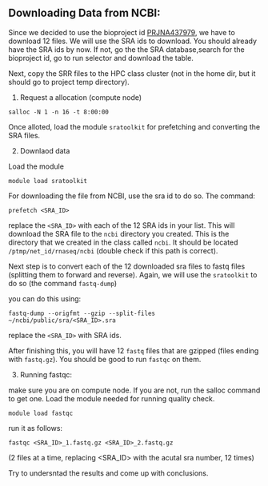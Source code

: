 ## Downloading Data from NCBI:

Since we decided to use the  bioproject id [PRJNA437979](https://www.ncbi.nlm.nih.gov/geo/query/acc.cgi?acc=GSE111730), we have to download 12 files. We will use the SRA ids to download. You should already have the SRA ids by now. If not, go the the SRA database,search for the bioproject id, go to run selector and download the table.

Next, copy the SRR files to the HPC class cluster (not in the home dir, but it should go to project temp directory).
 
1. Request a allocation (compute node)

```
salloc -N 1 -n 16 -t 8:00:00
```

Once alloted, load the module `sratoolkit` for prefetching and converting the SRA files.

2. Downlaod data

Load the module
```
module load sratoolkit
```

For downloading the file from NCBI, use the sra id to do so. The command:

```
prefetch <SRA_ID>

```
replace the `<SRA_ID>` with each of the 12 SRA ids in your list. This will download the SRA file to the `ncbi` directory you created. This is the directory that we created in the class called `ncbi`. It should be located `/ptmp/net_id/rnaseq/ncbi` (double check if this path is correct). 


Next step is to convert each of the 12 downloaded sra files to fastq files (splitting them to forward and reverse). Again, we will use the `sratoolkit` to do so (the command `fastq-dump`)

you can do this using:

```
fastq-dump --origfmt --gzip --split-files ~/ncbi/public/sra/<SRA_ID>.sra
```

replace the `<SRA_ID>` with SRA ids.


After finishing this, you will have 12 `fastq` files that are gzipped (files ending with `fastq.gz`). You should be good to run `fastqc` on them.


3. Running fastqc:

make sure you are on compute node. If you are not, run the salloc command to get one. Load the module needed for running quality check. 

```
module load fastqc
```

run it as follows:

```
fastqc <SRA_ID>_1.fastq.gz <SRA_ID>_2.fastq.gz
```

(2 files at a time, replacing <SRA_ID> with the acutal sra number, 12 times)

Try to undersntad the results and come up with conclusions.



